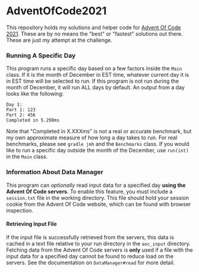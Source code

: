 # AdventOfCode2021
This repository holds my solutions and helper code for [Advent Of Code 2021](https://adventofcode.com/2021).
These are by no means the "best" or "fastest" solutions out there. These are just my attempt at the challenge.

### Running A Specific Day
This program runs a specific day based on a few factors inside the `Main` class.
If it is the month of December in EST time, whatever current day it is in EST time will be selected to run.
If this program is not run during the month of December, it will run ALL days by default.
An output from a day looks like the following:
```text
Day 1:
Part 1: 123
Part 2: 456
Completed in 5.298ms
```
Note that "Completed in X.XXXms" is not a real or accurate benchmark, but my own approximate measure of how long a day takes to run.
For real benchmarks, please see `gradle jmh` and the `Benchmarks` class.
If you would like to run a specific day outside the month of the December, use `run(int)` in the `Main` class.

### Information About Data Manager
This program can *optionally* read input data for a specified day **using the Advent Of Code servers**.
To enable this feature, you must include a `session.txt` file in the working directory.
This file should hold your session cookie from the Advent Of Code website, which can be found with browser inspection.

#### Retrieving Input File
If the input file is successfully retrieved from the servers, this data is cached in a text file relative to your run directory in the `aoc_input` directory.
Fetching data from the Advent Of Code servers is **only** used if a file with the input data for a specified day cannot be found to reduce load on the servers.
See the documentation on `DataManager#read` for more detail.
